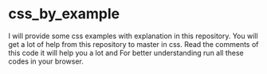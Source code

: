# css_by_example

I will provide some css examples with explanation in this repository. You will get a lot of help from this repository to master in css.
Read the comments of this code it will help you a lot and For better understanding run all these codes in your browser.